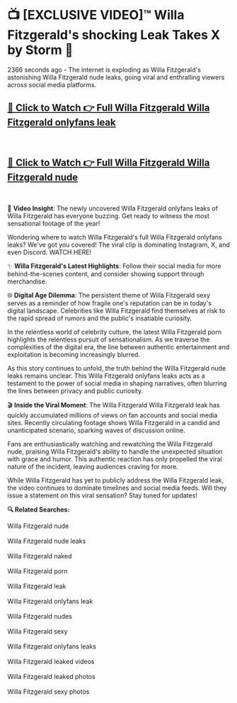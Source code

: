 # 📺 [EXCLUSIVE VIDEO]™ Willa Fitzgerald's shocking Leak Takes X by Storm 🚀

2366 seconds ago - The internet is exploding as Willa Fitzgerald's astonishing Willa Fitzgerald nude leaks, going viral and enthralling viewers across social media platforms.

<h2><a href="https://github-6l9.pages.dev/link1">🔗 Click to Watch 👉 Full Willa Fitzgerald Willa Fitzgerald onlyfans leak</a></h2><br>
<h2><a href="https://github-6l9.pages.dev/link2">🔗 Click to Watch 👉 Full Willa Fitzgerald Willa Fitzgerald nude</a></h2><br>

🎥 **Video Insight**: The newly uncovered Willa Fitzgerald onlyfans leaks of Willa Fitzgerald has everyone buzzing. Get ready to witness the most sensational footage of the year!

Wondering where to watch Willa Fitzgerald's full Willa Fitzgerald onlyfans leaks? We've got you covered! The viral clip is dominating Instagram, X, and even Discord. WATCH HERE!

✨ **Willa Fitzgerald's Latest Highlights**: Follow their social media for more behind-the-scenes content, and consider showing support through merchandise.

🌐 **Digital Age Dilemma**: The persistent theme of Willa Fitzgerald sexy serves as a reminder of how fragile one's reputation can be in today's digital landscape. Celebrities like Willa Fitzgerald find themselves at risk to the rapid spread of rumors and the public's insatiable curiosity.

In the relentless world of celebrity culture, the latest Willa Fitzgerald porn highlights the relentless pursuit of sensationalism. As we traverse the complexities of the digital era, the line between authentic entertainment and exploitation is becoming increasingly blurred.

As this story continues to unfold, the truth behind the Willa Fitzgerald nude leaks remains unclear. This Willa Fitzgerald onlyfans leaks acts as a testament to the power of social media in shaping narratives, often blurring the lines between privacy and public curiosity.

🎬 **Inside the Viral Moment**: The Willa Fitzgerald Willa Fitzgerald leak has quickly accumulated millions of views on fan accounts and social media sites. Recently circulating footage shows Willa Fitzgerald in a candid and unanticipated scenario, sparking waves of discussion online.

Fans are enthusiastically watching and rewatching the Willa Fitzgerald nude, praising Willa Fitzgerald's ability to handle the unexpected situation with grace and humor. This authentic reaction has only propelled the viral nature of the incident, leaving audiences craving for more.

While Willa Fitzgerald has yet to publicly address the Willa Fitzgerald leak, the video continues to dominate timelines and social media feeds. Will they issue a statement on this viral sensation? Stay tuned for updates!

<strong>🔍 Related Searches:</strong>

Willa Fitzgerald nude
<br><br>
Willa Fitzgerald nude leaks
<br><br>
Willa Fitzgerald naked
<br><br>
Willa Fitzgerald porn
<br><br>
Willa Fitzgerald leak
<br><br>
Willa Fitzgerald onlyfans leak
<br><br>
Willa Fitzgerald nudes
<br><br>
Willa Fitzgerald sexy
<br><br>
Willa Fitzgerald onlyfans leaks
<br><br>
Willa Fitzgerald leaked videos
<br><br>
Willa Fitzgerald leaked photos
<br><br>
Willa Fitzgerald sexy photos
<br><br>


